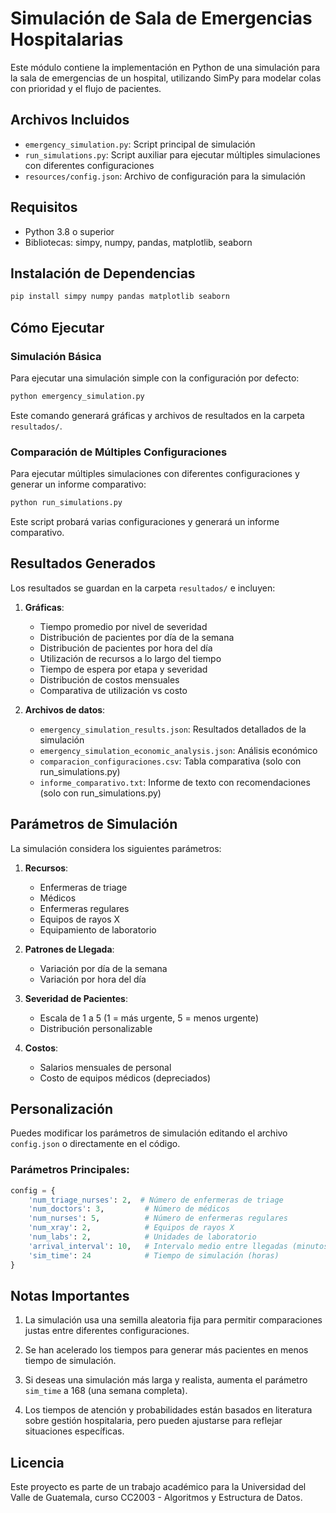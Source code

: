 # Simulación de Sala de Emergencias Hospitalarias

Este módulo contiene la implementación en Python de una simulación para la sala de emergencias de un hospital, utilizando SimPy para modelar colas con prioridad y el flujo de pacientes.

## Archivos Incluidos

- `emergency_simulation.py`: Script principal de simulación
- `run_simulations.py`: Script auxiliar para ejecutar múltiples simulaciones con diferentes configuraciones
- `resources/config.json`: Archivo de configuración para la simulación

## Requisitos

- Python 3.8 o superior
- Bibliotecas: simpy, numpy, pandas, matplotlib, seaborn

## Instalación de Dependencias

```bash
pip install simpy numpy pandas matplotlib seaborn
```

## Cómo Ejecutar

### Simulación Básica

Para ejecutar una simulación simple con la configuración por defecto:

```bash
python emergency_simulation.py
```

Este comando generará gráficas y archivos de resultados en la carpeta `resultados/`.

### Comparación de Múltiples Configuraciones

Para ejecutar múltiples simulaciones con diferentes configuraciones y generar un informe comparativo:

```bash
python run_simulations.py
```

Este script probará varias configuraciones y generará un informe comparativo.

## Resultados Generados

Los resultados se guardan en la carpeta `resultados/` e incluyen:

1. **Gráficas**:
    - Tiempo promedio por nivel de severidad
    - Distribución de pacientes por día de la semana
    - Distribución de pacientes por hora del día
    - Utilización de recursos a lo largo del tiempo
    - Tiempo de espera por etapa y severidad
    - Distribución de costos mensuales
    - Comparativa de utilización vs costo

2. **Archivos de datos**:
    - `emergency_simulation_results.json`: Resultados detallados de la simulación
    - `emergency_simulation_economic_analysis.json`: Análisis económico
    - `comparacion_configuraciones.csv`: Tabla comparativa (solo con run_simulations.py)
    - `informe_comparativo.txt`: Informe de texto con recomendaciones (solo con run_simulations.py)

## Parámetros de Simulación

La simulación considera los siguientes parámetros:

1. **Recursos**:
    - Enfermeras de triage
    - Médicos
    - Enfermeras regulares
    - Equipos de rayos X
    - Equipamiento de laboratorio

2. **Patrones de Llegada**:
    - Variación por día de la semana
    - Variación por hora del día

3. **Severidad de Pacientes**:
    - Escala de 1 a 5 (1 = más urgente, 5 = menos urgente)
    - Distribución personalizable

4. **Costos**:
    - Salarios mensuales de personal
    - Costo de equipos médicos (depreciados)

## Personalización

Puedes modificar los parámetros de simulación editando el archivo `config.json` o directamente en el código.

### Parámetros Principales:

```python
config = {
    'num_triage_nurses': 2,  # Número de enfermeras de triage
    'num_doctors': 3,         # Número de médicos
    'num_nurses': 5,          # Número de enfermeras regulares
    'num_xray': 2,            # Equipos de rayos X
    'num_labs': 2,            # Unidades de laboratorio
    'arrival_interval': 10,   # Intervalo medio entre llegadas (minutos)
    'sim_time': 24            # Tiempo de simulación (horas)
}
```

## Notas Importantes

1. La simulación usa una semilla aleatoria fija para permitir comparaciones justas entre diferentes configuraciones.

2. Se han acelerado los tiempos para generar más pacientes en menos tiempo de simulación.

3. Si deseas una simulación más larga y realista, aumenta el parámetro `sim_time` a 168 (una semana completa).

4. Los tiempos de atención y probabilidades están basados en literatura sobre gestión hospitalaria, pero pueden ajustarse para reflejar situaciones específicas.

## Licencia

Este proyecto es parte de un trabajo académico para la Universidad del Valle de Guatemala, curso CC2003 - Algoritmos y Estructura de Datos.